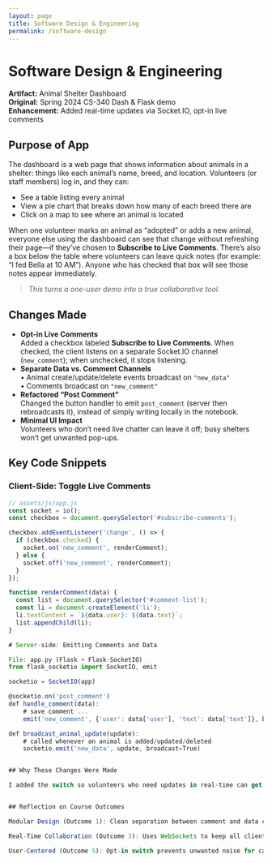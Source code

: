 ```yaml
---
layout: page
title: Software Design & Engineering
permalink: /software-design
---
```


# Software Design & Engineering

**Artifact:** Animal Shelter Dashboard  
**Original:** Spring 2024 CS-340 Dash & Flask demo  
**Enhancement:** Added real-time updates via Socket.IO, opt-in live comments  

## Purpose of App

The dashboard is a web page that shows information about animals in a shelter: things like each animal’s name, breed, and location. Volunteers (or staff members) log in, and they can:

- See a table listing every animal  
- View a pie chart that breaks down how many of each breed there are  
- Click on a map to see where an animal is located  

When one volunteer marks an animal as “adopted” or adds a new animal, everyone else using the dashboard can see that change without refreshing their page—if they’ve chosen to **Subscribe to Live Comments**. There’s also a box below the table where volunteers can leave quick notes (for example: “I fed Bella at 10 AM”). Anyone who has checked that box will see those notes appear immediately.

> *This turns a one-user demo into a true collaborative tool.*

## Changes Made

- **Opt-in Live Comments**  
  Added a checkbox labeled **Subscribe to Live Comments**. When checked, the client listens on a separate Socket.IO channel (`new_comment`); when unchecked, it stops listening.  
- **Separate Data vs. Comment Channels**  
  • Animal create/update/delete events broadcast on `"new_data"`  
  • Comments broadcast on `"new_comment"`  
- **Refactored “Post Comment”**  
  Changed the button handler to emit `post_comment` (server then rebroadcasts it), instead of simply writing locally in the notebook.  
- **Minimal UI Impact**  
  Volunteers who don’t need live chatter can leave it off; busy shelters won’t get unwanted pop-ups.

## Key Code Snippets

### Client-Side: Toggle Live Comments

```javascript
// assets/js/app.js
const socket = io();
const checkbox = document.querySelector('#subscribe-comments');

checkbox.addEventListener('change', () => {
  if (checkbox.checked) {
    socket.on('new_comment', renderComment);
  } else {
    socket.off('new_comment', renderComment);
  }
});

function renderComment(data) {
  const list = document.querySelector('#comment-list');
  const li = document.createElement('li');
  li.textContent = `${data.user}: ${data.text}`;
  list.appendChild(li);
}

# Server-side: Emitting Comments and Data

File: app.py (Flask + Flask-SocketIO)
from flask_socketio import SocketIO, emit

socketio = SocketIO(app)

@socketio.on('post_comment')
def handle_comment(data):
    # save comment ...
    emit('new_comment', {'user': data['user'], 'text': data['text']}, broadcast=True)

def broadcast_animal_update(update):
    # called whenever an animal is added/updated/deleted
    socketio.emit('new_data', update, broadcast=True)


## Why These Changes Were Made

I added the switch so volunteers who need updates in real-time can get them, and others won’t be bothered. In a busy shelter, someone might mark a dog as “adopted” at any time, and volunteers need to see that right away. By sending comments and updates on a separate “new_comment” channel only when someone checks “Subscribe to Live Comments,” the dashboard becomes a true team tool. It stops volunteers from using old data but lets staff who only want to look at information keep notifications turned off so they aren’t interrupted.


## Reflection on Course Outcomes

Modular Design (Outcome 1): Clean separation between comment and data channels.

Real-Time Collaboration (Outcome 3): Uses WebSockets to keep all clients in sync.

User-Centered (Outcome 5): Opt-in switch prevents unwanted noise for casual viewers.